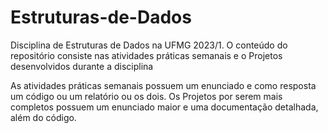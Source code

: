 # Estruturas-de-Dados
Disciplina de Estruturas de Dados na UFMG 2023/1. O conteúdo do repositório consiste nas atividades práticas semanais e o Projetos desenvolvidos durante a disciplina

As atividades práticas semanais possuem um enunciado e como resposta um código ou um relatório ou os dois.
Os Projetos por serem mais completos possuem um enunciado maior e uma documentação detalhada, além do código.
